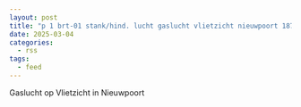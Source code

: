 ```yaml
---
layout: post
title: "p 1 brt-01 stank/hind. lucht gaslucht vlietzicht nieuwpoort 187431"
date: 2025-03-04
categories: 
  - rss
tags: 
  - feed
---
```


Gaslucht op Vlietzicht in Nieuwpoort
